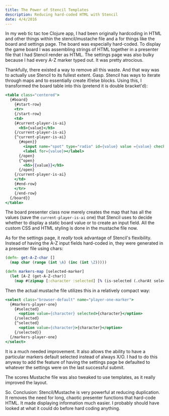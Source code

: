 ```yaml
---
title: The Power of Stencil Templates
description: Reducing hard-coded HTML with Stencil
date: 4/4/2016
---
```


In my web tic tac toe Clojure app, I had been originally hardcoding in HTML and other things within the stencil/mustache file and a  for things like the board and settings page. The board was especially hard-coded. To display the game board I was assembling strings of HTML together in a presenter file that I had Stencil render as HTML. The settings page was also bulky because I had every A-Z marker typed out. It was pretty atrocious.

Thankfully, there existed a way to remove all this waste. And that way was to actually use Stencil to its fullest extent. Gasp. Stencil has ways to iterate through maps and to essentially create if/else blocks. Using this, I transformed the board table into this (pretend it is double bracket'd):

```mustache
<table class="centered">
  {#board}
    {#start-row}
    <tr>
    {/start-row}
    <td>
    {#current-player-is-ai}
      <h5>{value}</h5>
    {/current-player-is-ai}
    {^current-player-is-ai}
      {#open}}
        <input name="spot" type="radio" id={value} value ={value} checked/>
        <label for={value}></label>
      {/open}
      {^open}
        <h5>{{value}}</h5>
      {/open}
    {/current-player-is-ai}
    </td>
    {#end-row}
    </tr>
    {/end-row}
  {/board}}
</table>
```

The board presenter class now merely creates the map that has all the values (save the `current-player-is-ai` one) that Stencil uses to decide whether to display a static board value or to create an input field. All the custom CSS and HTML styling is done in the mustache file now.

As for the settings page, it *really* took advantage of Stencil's flexibility. Instead of having the A-Z input fields hard-coded in, they were generated in a presenter file using chars:

```clojure
(defn- get-A-Z-char []
  (map char (range (int \A) (inc (int \Z)))))

(defn markers-map [selected-marker]
  (let [A-Z (get-A-Z-char)]
    (map #(zipmap [:character :selected] [% (is-selected (.charAt selected-marker 0) %)]) A-Z)))
```

Then the actual mustache file utilizes this in a relatively compact way:

```mustache
<select class="browser-default" name="player-one-marker">
  {#markers-player-one}
    {#selected}
      <option value={character} selected>{character}</option>
    {/selected}
    {^selected}
      <option value={character}>{character}</option>
    {/selected}}
  {/markers-player-one}
</select>
```
It is a much needed improvement. It also allows the ability to have a particular markers default selected instead of always X/O. I had to do this anyway to add the feature of having the settings page be defaulted to whatever the settings were on the last successful submit.

The scores Mustache file was also tweaked to use templates, as it really improved the layout.

So. Conclusion: Stencil/Mustache is very powerful at reducing duplication. It removes the need for long, chaotic presenter functions that hard-code HTML. It made displaying information much easier. I probably should have looked at what it could do before hard coding anything.
